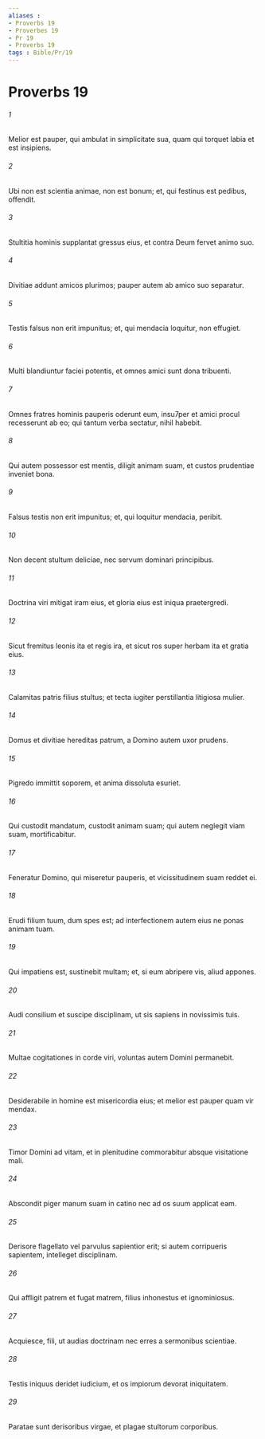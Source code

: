 ```yaml
---
aliases : 
- Proverbs 19
- Proverbes 19
- Pr 19
- Proverbs 19
tags : Bible/Pr/19
---
```


# Proverbs 19

###### 1
Melior est pauper, qui ambulat in simplicitate sua, quam qui torquet labia et est insipiens.
###### 2
Ubi non est scientia animae, non est bonum; et, qui festinus est pedibus, offendit. 
###### 3
Stultitia hominis supplantat gressus eius, et contra Deum fervet animo suo.
###### 4
Divitiae addunt amicos plurimos; pauper autem ab amico suo separatur.
###### 5
Testis falsus non erit impunitus; et, qui mendacia loquitur, non effugiet.
###### 6
Multi blandiuntur faciei potentis, et omnes amici sunt dona tribuenti.
###### 7
Omnes fratres hominis pauperis oderunt eum, insu7per et amici procul recesserunt ab eo; qui tantum verba sectatur, nihil habebit.
###### 8
Qui autem possessor est mentis, diligit animam suam, et custos prudentiae inveniet bona. 
###### 9
Falsus testis non erit impunitus; et, qui loquitur mendacia, peribit.
###### 10
Non decent stultum deliciae, nec servum dominari principibus.
###### 11
Doctrina viri mitigat iram eius, et gloria eius est iniqua praetergredi.
###### 12
Sicut fremitus leonis ita et regis ira, et sicut ros super herbam ita et gratia eius.
###### 13
Calamitas patris filius stultus; et tecta iugiter perstillantia litigiosa mulier.
###### 14
Domus et divitiae hereditas patrum, a Domino autem uxor prudens.
###### 15
Pigredo immittit soporem, et anima dissoluta esuriet.
###### 16
Qui custodit mandatum, custodit animam suam; qui autem neglegit viam suam, mortificabitur.
###### 17
Feneratur Domino, qui miseretur pauperis, et vicissitudinem suam reddet ei.
###### 18
Erudi filium tuum, dum spes est; ad interfectionem autem eius ne ponas animam tuam.
###### 19
Qui impatiens est, sustinebit multam; et, si eum abripere vis, aliud appones.
###### 20
Audi consilium et suscipe disciplinam, ut sis sapiens in novissimis tuis.
###### 21
Multae cogitationes in corde viri, voluntas autem Domini permanebit.
###### 22
Desiderabile in homine est misericordia eius; et melior est pauper quam vir mendax.
###### 23
Timor Domini ad vitam, et in plenitudine commorabitur absque visitatione mali.
###### 24
Abscondit piger manum suam in catino nec ad os suum applicat eam.
###### 25
Derisore flagellato vel parvulus sapientior erit; si autem corripueris sapientem, intelleget disciplinam.
###### 26
Qui affligit patrem et fugat matrem, filius inhonestus et ignominiosus.
###### 27
Acquiesce, fili, ut audias doctrinam nec erres a sermonibus scientiae.
###### 28
Testis iniquus deridet iudicium, et os impiorum devorat iniquitatem.
###### 29
Paratae sunt derisoribus virgae, et plagae stultorum corporibus.
